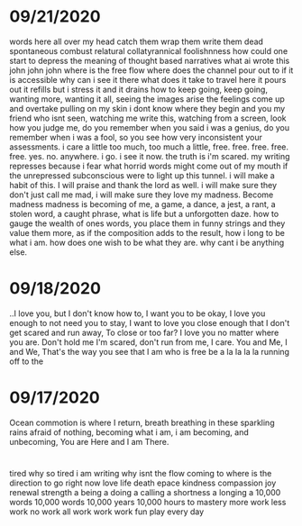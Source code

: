 # 09/21/2020
  words here all over my head catch them wrap them write them dead
  spontaneous combust relatural collatyrannical foolishnness how could one
  start to depress the meaning of thought based narratives what ai wrote this
  john john john where is the free flow where does the channel pour out to if
  it is accessible why can i see it there what does it take to travel here it
  pours out it refills but i stress it and it drains how to keep going, keep
  going, wanting more, wanting it all, seeing the images arise the feelings
  come up and overtake pulling on my skin i dont know where they begin and you
  my friend who isnt seen, watching me write this, watching from a screen,
  look how you judge me, do you remember when you said i was a genius, do you
  remember when i was a fool, so you see how very inconsistent your assessments.
  i care a little too much, too much a little, free. free. free. free. free.
  yes. no. anywhere. i go. i see it now. the truth is i'm scared. my writing
  represses because i fear what horrid words might come out of my mouth if the
  unrepressed subconscious were to light up this tunnel. i will make a habit of
  this. I will praise and thank the lord as well. i will make sure they don't
  just call me mad, i will make sure they love my madness. Become madness
  madness is becoming of me, a game, a dance, a jest, a rant, a stolen word,
  a caught phrase, what is life but a unforgotten daze.
  how to gauge the wealth of ones words, you place them in funny strings and they
  value them more, as if the composition adds to the result,
  how i long to be what i am. how does one wish to be what they are. why cant i
  be anything else.

# 09/18/2020

..I love you, but I don't know how to,
I want you to be okay,
I love you enough to not need you to stay,
I want to love you close enough that I don't get scared and run away,
To close or too far? I love you no matter where you are.
Don't hold me I'm scared, don't run from me, I care.
You and Me, I and We, That's the way you see that I am who is free
be a la la la la running off to the

# 09/17/2020

Ocean commotion is where I return, breath breathing in these sparkling rains
afraid of nothing, becoming what i am, i am becoming, and unbecoming, You are Here
and I am There.

#

tired why so  tired i am writing why isnt the flow coming to where is the direction
to go right now
love life death epace kindness compassion joy renewal strength a being a doing
a calling a shortness a longing a 10,000 words 10,000 words 10,000 years 10,000
hours to mastery more work less work no work all work work work
fun play every day
